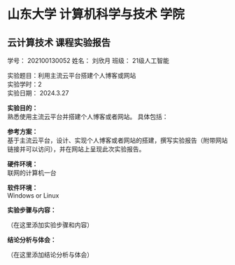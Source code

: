 # 山东大学  计算机科学与技术  学院

##   云计算技术  课程实验报告

 

学号：  202100130052
姓名：  刘欣月
班级：  21级人工智能

实验题目：利用主流云平台搭建个人博客或网站  
实验学时：2  
实验日期：  2024.3.27

**实验目的：**  
熟悉使用主流云平台并搭建个人博客或者网站。 具体包括：  

**参考方案：**  
基于主流云平台，设计、实现个人博客或者网站的搭建，撰写实验报告（附带网站链接并可以访问），并在网站上呈现此次实验报告。  

**硬件环境：**  
联网的计算机一台  

**软件环境：**  
Windows or Linux  

**实验步骤与内容：**  

（在这里添加实验步骤和内容）  

**结论分析与体会：**  

（在这里添加结论分析与体会）